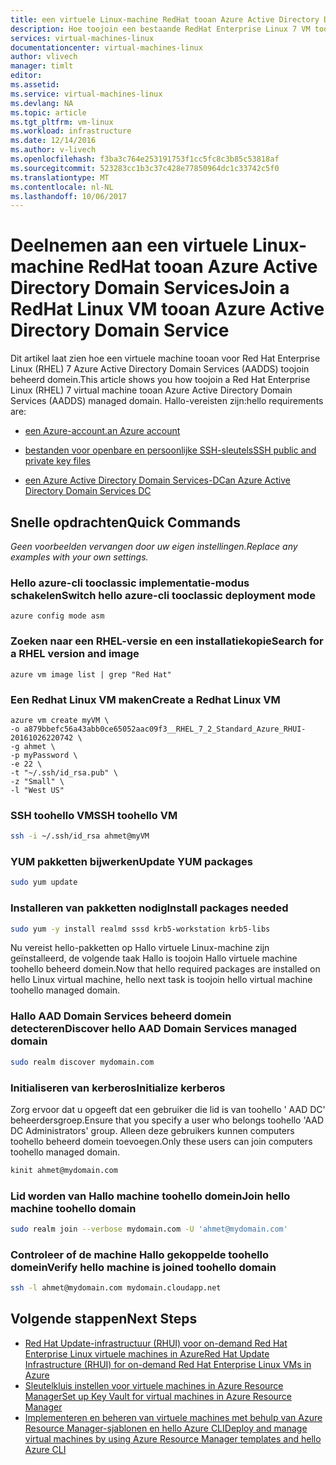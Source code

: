 ```yaml
---
title: een virtuele Linux-machine RedHat tooan Azure Active Directory DS aaaJoin | Microsoft Docs
description: Hoe toojoin een bestaande RedHat Enterprise Linux 7 VM tooan Azure Active Directory Domain Services.
services: virtual-machines-linux
documentationcenter: virtual-machines-linux
author: vlivech
manager: timlt
editor: 
ms.assetid: 
ms.service: virtual-machines-linux
ms.devlang: NA
ms.topic: article
ms.tgt_pltfrm: vm-linux
ms.workload: infrastructure
ms.date: 12/14/2016
ms.author: v-livech
ms.openlocfilehash: f3ba3c764e253191753f1cc5fc8c3b85c53818af
ms.sourcegitcommit: 523283cc1b3c37c428e77850964dc1c33742c5f0
ms.translationtype: MT
ms.contentlocale: nl-NL
ms.lasthandoff: 10/06/2017
---
```

# <a name="join-a-redhat-linux-vm-tooan-azure-active-directory-domain-service"></a><span data-ttu-id="7602d-103">Deelnemen aan een virtuele Linux-machine RedHat tooan Azure Active Directory Domain Services</span><span class="sxs-lookup"><span data-stu-id="7602d-103">Join a RedHat Linux VM tooan Azure Active Directory Domain Service</span></span>

<span data-ttu-id="7602d-104">Dit artikel laat zien hoe een virtuele machine tooan voor Red Hat Enterprise Linux (RHEL) 7 Azure Active Directory Domain Services (AADDS) toojoin beheerd domein.</span><span class="sxs-lookup"><span data-stu-id="7602d-104">This article shows you how toojoin a Red Hat Enterprise Linux (RHEL) 7 virtual machine tooan Azure Active Directory Domain Services (AADDS) managed domain.</span></span>  <span data-ttu-id="7602d-105">Hallo-vereisten zijn:</span><span class="sxs-lookup"><span data-stu-id="7602d-105">hello requirements are:</span></span>

- [<span data-ttu-id="7602d-106">een Azure-account.</span><span class="sxs-lookup"><span data-stu-id="7602d-106">an Azure account</span></span>](https://azure.microsoft.com/pricing/free-trial/)

- [<span data-ttu-id="7602d-107">bestanden voor openbare en persoonlijke SSH-sleutels</span><span class="sxs-lookup"><span data-stu-id="7602d-107">SSH public and private key files</span></span>](mac-create-ssh-keys.md)

- [<span data-ttu-id="7602d-108">een Azure Active Directory Domain Services-DC</span><span class="sxs-lookup"><span data-stu-id="7602d-108">an Azure Active Directory Domain Services DC</span></span>](../../active-directory-domain-services/active-directory-ds-getting-started.md?toc=%2fazure%2fvirtual-machines%2flinux%2ftoc.json)

## <a name="quick-commands"></a><span data-ttu-id="7602d-109">Snelle opdrachten</span><span class="sxs-lookup"><span data-stu-id="7602d-109">Quick Commands</span></span>

<span data-ttu-id="7602d-110">_Geen voorbeelden vervangen door uw eigen instellingen._</span><span class="sxs-lookup"><span data-stu-id="7602d-110">_Replace any examples with your own settings._</span></span>

### <a name="switch-hello-azure-cli-tooclassic-deployment-mode"></a><span data-ttu-id="7602d-111">Hello azure-cli tooclassic implementatie-modus schakelen</span><span class="sxs-lookup"><span data-stu-id="7602d-111">Switch hello azure-cli tooclassic deployment mode</span></span>

```azurecli
azure config mode asm
```

### <a name="search-for-a-rhel-version-and-image"></a><span data-ttu-id="7602d-112">Zoeken naar een RHEL-versie en een installatiekopie</span><span class="sxs-lookup"><span data-stu-id="7602d-112">Search for a RHEL version and image</span></span>

```azurecli
azure vm image list | grep "Red Hat"
```

### <a name="create-a-redhat-linux-vm"></a><span data-ttu-id="7602d-113">Een Redhat Linux VM maken</span><span class="sxs-lookup"><span data-stu-id="7602d-113">Create a Redhat Linux VM</span></span>

```azurecli
azure vm create myVM \
-o a879bbefc56a43abb0ce65052aac09f3__RHEL_7_2_Standard_Azure_RHUI-20161026220742 \
-g ahmet \
-p myPassword \
-e 22 \
-t "~/.ssh/id_rsa.pub" \
-z "Small" \
-l "West US"
```

### <a name="ssh-toohello-vm"></a><span data-ttu-id="7602d-114">SSH toohello VM</span><span class="sxs-lookup"><span data-stu-id="7602d-114">SSH toohello VM</span></span>

```bash
ssh -i ~/.ssh/id_rsa ahmet@myVM
```

### <a name="update-yum-packages"></a><span data-ttu-id="7602d-115">YUM pakketten bijwerken</span><span class="sxs-lookup"><span data-stu-id="7602d-115">Update YUM packages</span></span>

```bash
sudo yum update
```

### <a name="install-packages-needed"></a><span data-ttu-id="7602d-116">Installeren van pakketten nodig</span><span class="sxs-lookup"><span data-stu-id="7602d-116">Install packages needed</span></span>

```bash
sudo yum -y install realmd sssd krb5-workstation krb5-libs
```

<span data-ttu-id="7602d-117">Nu vereist hello-pakketten op Hallo virtuele Linux-machine zijn geïnstalleerd, de volgende taak Hallo is toojoin Hallo virtuele machine toohello beheerd domein.</span><span class="sxs-lookup"><span data-stu-id="7602d-117">Now that hello required packages are installed on hello Linux virtual machine, hello next task is toojoin hello virtual machine toohello managed domain.</span></span>

### <a name="discover-hello-aad-domain-services-managed-domain"></a><span data-ttu-id="7602d-118">Hallo AAD Domain Services beheerd domein detecteren</span><span class="sxs-lookup"><span data-stu-id="7602d-118">Discover hello AAD Domain Services managed domain</span></span>

```bash
sudo realm discover mydomain.com
```

### <a name="initialize-kerberos"></a><span data-ttu-id="7602d-119">Initialiseren van kerberos</span><span class="sxs-lookup"><span data-stu-id="7602d-119">Initialize kerberos</span></span>

<span data-ttu-id="7602d-120">Zorg ervoor dat u opgeeft dat een gebruiker die lid is van toohello ' AAD DC' beheerdersgroep.</span><span class="sxs-lookup"><span data-stu-id="7602d-120">Ensure that you specify a user who belongs toohello 'AAD DC Administrators' group.</span></span> <span data-ttu-id="7602d-121">Alleen deze gebruikers kunnen computers toohello beheerd domein toevoegen.</span><span class="sxs-lookup"><span data-stu-id="7602d-121">Only these users can join computers toohello managed domain.</span></span>

```bash
kinit ahmet@mydomain.com
```

### <a name="join-hello-machine-toohello-domain"></a><span data-ttu-id="7602d-122">Lid worden van Hallo machine toohello domein</span><span class="sxs-lookup"><span data-stu-id="7602d-122">Join hello machine toohello domain</span></span>

```bash
sudo realm join --verbose mydomain.com -U 'ahmet@mydomain.com'
```

### <a name="verify-hello-machine-is-joined-toohello-domain"></a><span data-ttu-id="7602d-123">Controleer of de machine Hallo gekoppelde toohello domein</span><span class="sxs-lookup"><span data-stu-id="7602d-123">Verify hello machine is joined toohello domain</span></span>

```bash
ssh -l ahmet@mydomain.com mydomain.cloudapp.net
```

## <a name="next-steps"></a><span data-ttu-id="7602d-124">Volgende stappen</span><span class="sxs-lookup"><span data-stu-id="7602d-124">Next Steps</span></span>

* [<span data-ttu-id="7602d-125">Red Hat Update-infrastructuur (RHUI) voor on-demand Red Hat Enterprise Linux virtuele machines in Azure</span><span class="sxs-lookup"><span data-stu-id="7602d-125">Red Hat Update Infrastructure (RHUI) for on-demand Red Hat Enterprise Linux VMs in Azure</span></span>](update-infrastructure-redhat.md?toc=%2fazure%2fvirtual-machines%2flinux%2ftoc.json)
* [<span data-ttu-id="7602d-126">Sleutelkluis instellen voor virtuele machines in Azure Resource Manager</span><span class="sxs-lookup"><span data-stu-id="7602d-126">Set up Key Vault for virtual machines in Azure Resource Manager</span></span>](key-vault-setup.md?toc=%2fazure%2fvirtual-machines%2flinux%2ftoc.json)
* [<span data-ttu-id="7602d-127">Implementeren en beheren van virtuele machines met behulp van Azure Resource Manager-sjablonen en hello Azure CLI</span><span class="sxs-lookup"><span data-stu-id="7602d-127">Deploy and manage virtual machines by using Azure Resource Manager templates and hello Azure CLI</span></span>](../linux/create-ssh-secured-vm-from-template.md?toc=%2fazure%2fvirtual-machines%2flinux%2ftoc.json)
